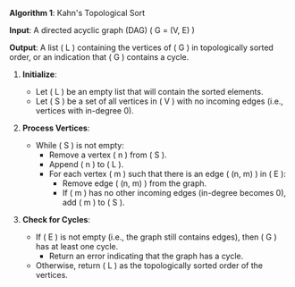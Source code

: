 **Algorithm 1**: Kahn's Topological Sort

**Input**: A directed acyclic graph (DAG) \( G = (V, E) \)

**Output**: A list \( L \) containing the vertices of \( G \) in topologically sorted order, or an indication that \( G \) contains a cycle.

1. **Initialize**:

   - Let \( L \) be an empty list that will contain the sorted elements.
   - Let \( S \) be a set of all vertices in \( V \) with no incoming edges (i.e., vertices with in-degree 0).

2. **Process Vertices**:

   - While \( S \) is not empty:
     - Remove a vertex \( n \) from \( S \).
     - Append \( n \) to \( L \).
     - For each vertex \( m \) such that there is an edge \( (n, m) \) in \( E \):
       - Remove edge \( (n, m) \) from the graph.
       - If \( m \) has no other incoming edges (in-degree becomes 0), add \( m \) to \( S \).

3. **Check for Cycles**:
   - If \( E \) is not empty (i.e., the graph still contains edges), then \( G \) has at least one cycle.
     - Return an error indicating that the graph has a cycle.
   - Otherwise, return \( L \) as the topologically sorted order of the vertices.
